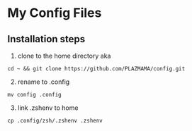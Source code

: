 # My Config Files

## Installation steps

1. clone to the home directory aka
```shell
cd ~ && git clone https://github.com/PLAZMAMA/config.git
```
2. rename to .config
```shell
mv config .config
```
3. link .zshenv to home
``` shell
cp .config/zsh/.zshenv .zshenv
```

